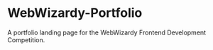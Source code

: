 # WebWizardy-Portfolio
A portfolio landing page for the WebWizardy Frontend Development Competition.
